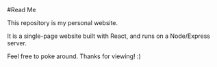 #Read Me

This repository is my personal website.

It is a single-page website built with React, and runs on a Node/Express server.

Feel free to poke around. Thanks for viewing! :)
